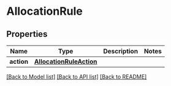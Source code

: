 # AllocationRule

## Properties
Name | Type | Description | Notes
------------ | ------------- | ------------- | -------------
**action** | [**AllocationRuleAction**](AllocationRuleAction.md) |  | 

[[Back to Model list]](../README.md#documentation-for-models) [[Back to API list]](../README.md#documentation-for-api-endpoints) [[Back to README]](../README.md)

